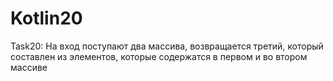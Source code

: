# Kotlin20
Task20: На вход поступают два массива, возвращается третий, который составлен из элементов,
 которые содержатся в первом и во втором массиве
